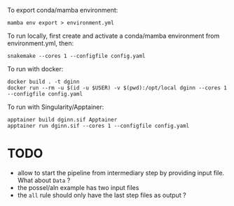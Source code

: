 To export conda/mamba environment:

```shell
mamba env export > environment.yml
```

To run locally, first create and activate a conda/mamba environment from environment.yml, then:

```shell
snakemake --cores 1 --configfile config.yaml
```

To run with docker:

```shell
docker build . -t dginn
docker run --rm -u $(id -u $USER) -v $(pwd):/opt/local dginn --cores 1 --configfile config.yaml
```

To run with Singularity/Apptainer:

```shell
apptainer build dginn.sif Apptainer
apptainer run dginn.sif --cores 1 --configfile config.yaml
```

# TODO

- allow to start the pipeline from intermediary step by providing input file. What about `Data` ?
- the possel/aln example has two input files
- the `all` rule should only have the last step files as output ?
